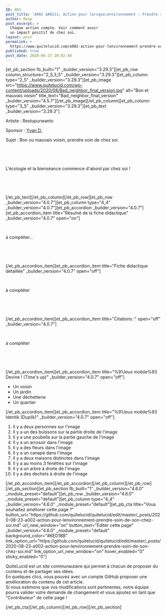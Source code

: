 ```yaml
---
ID: 801
post_title: 'A002 &#8211; Action pour l&rsquo;environnement : Prendre soin de son chez soi'
author: Reap
post_excerpt: >
  Chaque action compte. Voir comment avoir
  un impact positif de chez soi.
layout: post
permalink: >
  https://www.quitelucid.com/a002-action-pour-lenvironnement-prendre-soin-de-son-chez-soi/
published: true
post_date: 2020-08-23 20:02:40
---
```

[et_pb_section fb_built="1" _builder_version="3.29.3"][et_pb_row column_structure="2_5,3_5" _builder_version="3.29.3"][et_pb_column type="2_5" _builder_version="3.29.3"][et_pb_image src="https://www.quitelucid.com/wp-content/uploads/2020/08/Bad_neighbor_final_version.jpg" alt="Bon et mauvais voisin" title_text="Bad_neighbor_final_version" _builder_version="4.5.7"][/et_pb_image][/et_pb_column][et_pb_column type="3_5" _builder_version="3.29.3"][et_pb_text _builder_version="3.29.3"]<p>Artiste : Restupurwanto</p>
<p>Sponsor : <a href="https://www.quitelucid.com/membres/yvan-d/">Yvan D.</a></p>
<p>Sujet : Bon ou mauvais voisin, prendre soin de chez soi</p>
<p>&nbsp;</p>
<p>&nbsp;</p>
<p>L'écologie et la bienséance commence d'abord par chez soi !</p>
<p>&nbsp;</p>
<p>&nbsp;</p>[/et_pb_text][/et_pb_column][/et_pb_row][et_pb_row _builder_version="4.0.7"][et_pb_column type="4_4" _builder_version="4.0.7"][et_pb_accordion _builder_version="4.0.7"][et_pb_accordion_item title="Résumé de la fiche didactique" _builder_version="4.0.7" open="on"]<p>&nbsp;</p>
<p>à compléter...</p>
<p>&nbsp;</p>
<p>&nbsp;</p>[/et_pb_accordion_item][et_pb_accordion_item title="Fiche didactique détaillée" _builder_version="4.0.7" open="off"]<p>&nbsp;</p>
<p>à compléter</p>
<p>&nbsp;</p>
<p>&nbsp;</p>[/et_pb_accordion_item][et_pb_accordion_item title="Citations :" open="off" _builder_version="4.0.7"]<p>&nbsp;</p>
<p>à compléter</p>
<p>&nbsp;</p>
<p>&nbsp;</p>[/et_pb_accordion_item][et_pb_accordion_item title="%91Jeux mobile%93 Devine ! (Time's up)" _builder_version="4.0.7" open="off"]<ul>
<li>Un voisin</li>
<li>Un jardin</li>
<li>Une déchetterie</li>
<li>Un quartier</li>
</ul>[/et_pb_accordion_item][et_pb_accordion_item title="%91Jeux mobile%93 Identik (Duplik)" _builder_version="4.0.7" open="off"]<ol>
<li>Il y a deux personnes sur l'image</li>
<li>Il y a un des buissons sur la partie droite de l'image</li>
<li>Il y a une poubelle sur la partie gauche de l'image</li>
<li>Il y a un arrosoir dans l'image</li>
<li>Il y a des fleurs dans l'image</li>
<li>Il y a un canapé dans l'image</li>
<li>Il y a deux maisons distinctes dans l'image</li>
<li>Il y a au moins 3 fenêtres sur l'image</li>
<li>Il y a un arbre à droite de l'image</li>
<li>Il y a des dechets à droite de l'image</li>
</ol>[/et_pb_accordion_item][/et_pb_accordion][/et_pb_column][/et_pb_row][/et_pb_section][et_pb_section fb_built="1" _builder_version="4.6.0" _module_preset="default"][et_pb_row _builder_version="4.6.0" _module_preset="default"][et_pb_column type="4_4" _builder_version="4.6.0" _module_preset="default"][et_pb_cta title="Vous souhaitez améliorer cette page ?" button_url="https://github.com/quitelucid/quitelucid/edit/master/_posts/2020-08-23-a002-action-pour-lenvironnement-prendre-soin-de-son-chez-soi.md" url_new_window="on" button_text="Editer cette page" _builder_version="4.6.0" _module_preset="default" background_color="#6ED1BB" link_option_url="https://github.com/quitelucid/quitelucid/edit/master/_posts/2020-08-23-a002-action-pour-lenvironnement-prendre-soin-de-son-chez-soi.md" link_option_url_new_window="on" hover_enabled="0" sticky_enabled="0"]<p>QuiteLucid est un site communautaire qui permet à chacun de proposer du contenu et de partager ses idées.<br /> En quelques clics, vous pouvez avec un compte GitHub proposer une amélioration du contenu de cet article.<br /> Si nous estimons que vos modifications sont pertinentes, notre équipe pourra valider votre demande de changement et vous ajoutez en tant que "Contributeur" de cette page !</p>
[/et_pb_cta][/et_pb_column][/et_pb_row][/et_pb_section]